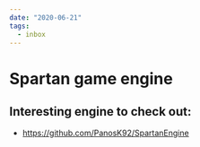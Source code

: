 ```yaml
---
date: "2020-06-21"
tags:
  - inbox
---
```


# Spartan game engine

## Interesting engine to check out:

* https://github.com/PanosK92/SpartanEngine
